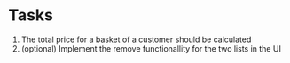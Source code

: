 # Tasks
1. The total price for a basket of a customer should be calculated 
3. (optional) Implement the remove functionallity for the two lists in the UI
